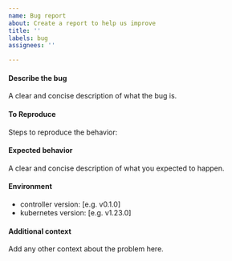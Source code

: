 ```yaml
---
name: Bug report
about: Create a report to help us improve
title: ''
labels: bug
assignees: ''

---
```


#### Describe the bug
A clear and concise description of what the bug is.

#### To Reproduce
Steps to reproduce the behavior:

#### Expected behavior
A clear and concise description of what you expected to happen.

#### Environment
 - controller version: [e.g. v0.1.0]
 - kubernetes version: [e.g. v1.23.0]

#### Additional context
Add any other context about the problem here.
